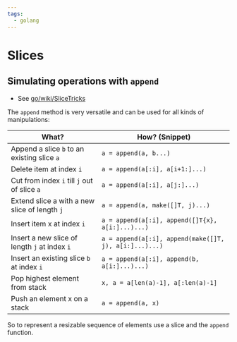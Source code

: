 ```yaml
---
tags:
  - golang
---
```


# Slices

## Simulating operations with `append`

- See [go/wiki/SliceTricks](https://github.com/golang/go/wiki/SliceTricks)

The `append` method is very versatile and can be used for all kinds of manipulations:

| What?      | How? (Snippet)                          |
| ----------- | ------------------------------------ |
| Append a slice `b` to an existing slice `a` | `a = append(a, b...)` |
| Delete item at index `i`| `a = append(a[:i], a[i+1:]...)` |
| Cut from index `i` till `j` out of slice `a` | `a = append(a[:i], a[j:]...)` |
| Extend slice a with a new slice of length `j` | `a = append(a, make([]T, j)...)` |
| Insert item x at index `i` | `a = append(a[:i], append([]T{x}, a[i:]...)...)` |
| Insert a new slice of length `j` at index `i` | `a = append(a[:i], append(make([]T, j), a[i:]...)...)` |
| Insert an existing slice `b` at index `i` | `a = append(a[:i], append(b, a[i:]...)...)` |
| Pop highest element from stack | `x, a = a[len(a)-1], a[:len(a)-1]`|
| Push an element x on a stack | `a = append(a, x)`|

So to represent a resizable sequence of elements use a slice and the `append` function.
